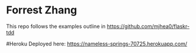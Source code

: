 # Forrest Zhang
This repo follows the examples outline in https://github.com/mjhea0/flaskr-tdd


#Heroku
Deployed here: https://nameless-springs-70725.herokuapp.com/

